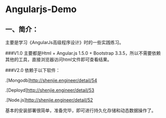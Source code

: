# Angularjs-Demo

## 一、简介：
主要是学习《AngularJs高级程序设计》时的一些实践练习。

###V1.0
主要都是Html + Angular.js 1.5.0 + Bootstrap 3.3.5，所以不需要依赖其他的工具，直接浏览器访问html文件即可查看结果。

###V2.0
依赖于以下软件：

.[Mongodb]<http://shenjie.engineer/detail/54>

.[Deployd]<http://shenjie.engineer/detail/53>

.[Node.js]<http://shenjie.engineer/detail/52>

基本的安装部署很简单，准备完毕，即可进行持久化存储和动态数据操作了。